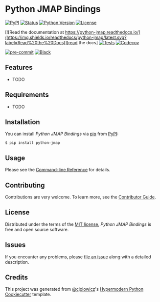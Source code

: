 # Python JMAP Bindings

[![PyPI](https://img.shields.io/pypi/v/python-jmap.svg)][pypi status]
[![Status](https://img.shields.io/pypi/status/python-jmap.svg)][pypi status]
[![Python Version](https://img.shields.io/pypi/pyversions/python-jmap)][pypi status]
[![License](https://img.shields.io/pypi/l/python-jmap)][license]

[![Read the documentation at https://python-jmap.readthedocs.io/](https://img.shields.io/readthedocs/python-jmap/latest.svg?label=Read%20the%20Docs)][read the docs]
[![Tests](https://github.com/boopmail/python-jmap/workflows/Tests/badge.svg)][tests]
[![Codecov](https://codecov.io/gh/boopmail/python-jmap/branch/main/graph/badge.svg)][codecov]

[![pre-commit](https://img.shields.io/badge/pre--commit-enabled-brightgreen?logo=pre-commit&logoColor=white)][pre-commit]
[![Black](https://img.shields.io/badge/code%20style-black-000000.svg)][black]

[pypi status]: https://pypi.org/project/python-jmap/
[read the docs]: https://python-jmap.readthedocs.io/
[tests]: https://github.com/boopmail/python-jmap/actions?workflow=Tests
[codecov]: https://app.codecov.io/gh/boopmail/python-jmap
[pre-commit]: https://github.com/pre-commit/pre-commit
[black]: https://github.com/psf/black

## Features

- TODO

## Requirements

- TODO

## Installation

You can install _Python JMAP Bindings_ via [pip] from [PyPI]:

```console
$ pip install python-jmap
```

## Usage

Please see the [Command-line Reference] for details.

## Contributing

Contributions are very welcome.
To learn more, see the [Contributor Guide].

## License

Distributed under the terms of the [MIT license][license],
_Python JMAP Bindings_ is free and open source software.

## Issues

If you encounter any problems,
please [file an issue] along with a detailed description.

## Credits

This project was generated from [@cjolowicz]'s [Hypermodern Python Cookiecutter] template.

[@cjolowicz]: https://github.com/cjolowicz
[pypi]: https://pypi.org/
[hypermodern python cookiecutter]: https://github.com/cjolowicz/cookiecutter-hypermodern-python
[file an issue]: https://github.com/boopmail/python-jmap/issues
[pip]: https://pip.pypa.io/

<!-- github-only -->

[license]: https://github.com/boopmail/python-jmap/blob/main/LICENSE
[contributor guide]: https://github.com/boopmail/python-jmap/blob/main/CONTRIBUTING.md
[command-line reference]: https://python-jmap.readthedocs.io/en/latest/usage.html
